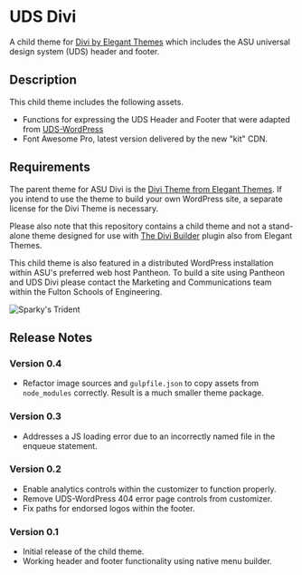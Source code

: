 # UDS Divi

A child theme for [Divi by Elegant Themes](https://www.elegantthemes.com/gallery/divi/) which includes the ASU universal design system (UDS) header and footer.

## Description

This child theme includes the following assets.

- Functions for expressing the UDS Header and Footer that were adapted from [UDS-WordPress](https://github.com/asu-ke-web-services/UDS-WordPress-Theme)
- Font Awesome Pro, latest version delivered by the new "kit" CDN.

## Requirements

The parent theme for ASU Divi is the [Divi Theme from Elegant Themes](http://www.elegantthemes.com/gallery/divi/). If you intend to use the theme to build your own WordPress site, a separate license for the Divi Theme is necessary.

Please also note that this repository contains a child theme and not a stand-alone theme designed for use with [The Divi Builder](http://www.elegantthemes.com/plugins/divi-builder/) plugin also from Elegant Themes.

This child theme is also featured in a distributed WordPress installation within ASU's preferred web host Pantheon. To build a site using Pantheon and UDS Divi please contact the Marketing and Communications team within the Fulton Schools of Engineering.

![Sparky's Trident](https://brandguide.asu.edu/sites/default/files/styles/panopoly_image_original/public/asu_brandhq_images_master_pitchfork_0.png?itok=CdnAzLZW)

## Release Notes

### Version 0.4

- Refactor image sources and `gulpfile.json` to copy assets from `node_modules` correctly. Result is a much smaller theme package.

### Version 0.3

- Addresses a JS loading error due to an incorrectly named file in the enqueue statement.

### Version 0.2

- Enable analytics controls within the customizer to function properly.
- Remove UDS-WordPress 404 error page controls from customizer.
- Fix paths for endorsed logos within the footer.

### Version 0.1

- Initial release of the child theme.
- Working header and footer functionality using native menu builder.
